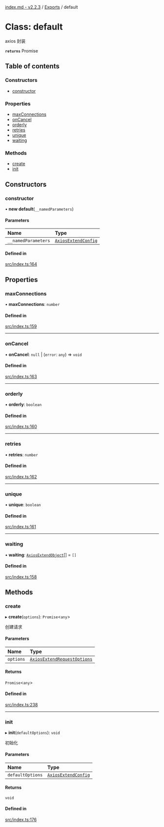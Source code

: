 [index.md - v2.2.3](../README.md) / [Exports](../modules.md) / default

# Class: default

axios 封装

**`returns`** Promise

## Table of contents

### Constructors

-   [constructor](default.md#constructor)

### Properties

-   [maxConnections](default.md#maxconnections)
-   [onCancel](default.md#oncancel)
-   [orderly](default.md#orderly)
-   [retries](default.md#retries)
-   [unique](default.md#unique)
-   [waiting](default.md#waiting)

### Methods

-   [create](default.md#create)
-   [init](default.md#init)

## Constructors

### constructor

• **new default**(`__namedParameters`)

#### Parameters

| Name                | Type                                                      |
| :------------------ | :-------------------------------------------------------- |
| `__namedParameters` | [`AxiosExtendConfig`](../interfaces/AxiosExtendConfig.md) |

#### Defined in

[src/index.ts:164](https://github.com/saqqdy/axios-ex/blob/72d4d86/src/index.ts#L164)

## Properties

### maxConnections

• **maxConnections**: `number`

#### Defined in

[src/index.ts:159](https://github.com/saqqdy/axios-ex/blob/72d4d86/src/index.ts#L159)

---

### onCancel

• **onCancel**: `null` \| (`error`: `any`) => `void`

#### Defined in

[src/index.ts:163](https://github.com/saqqdy/axios-ex/blob/72d4d86/src/index.ts#L163)

---

### orderly

• **orderly**: `boolean`

#### Defined in

[src/index.ts:160](https://github.com/saqqdy/axios-ex/blob/72d4d86/src/index.ts#L160)

---

### retries

• **retries**: `number`

#### Defined in

[src/index.ts:162](https://github.com/saqqdy/axios-ex/blob/72d4d86/src/index.ts#L162)

---

### unique

• **unique**: `boolean`

#### Defined in

[src/index.ts:161](https://github.com/saqqdy/axios-ex/blob/72d4d86/src/index.ts#L161)

---

### waiting

• **waiting**: [`AxiosExtendObject`](../interfaces/AxiosExtendObject.md)[] = `[]`

#### Defined in

[src/index.ts:158](https://github.com/saqqdy/axios-ex/blob/72d4d86/src/index.ts#L158)

## Methods

### create

▸ **create**(`options`): `Promise`<`any`\>

创建请求

#### Parameters

| Name      | Type                                                                      |
| :-------- | :------------------------------------------------------------------------ |
| `options` | [`AxiosExtendRequestOptions`](../interfaces/AxiosExtendRequestOptions.md) |

#### Returns

`Promise`<`any`\>

#### Defined in

[src/index.ts:238](https://github.com/saqqdy/axios-ex/blob/72d4d86/src/index.ts#L238)

---

### init

▸ **init**(`defaultOptions`): `void`

初始化

#### Parameters

| Name             | Type                                                      |
| :--------------- | :-------------------------------------------------------- |
| `defaultOptions` | [`AxiosExtendConfig`](../interfaces/AxiosExtendConfig.md) |

#### Returns

`void`

#### Defined in

[src/index.ts:176](https://github.com/saqqdy/axios-ex/blob/72d4d86/src/index.ts#L176)

